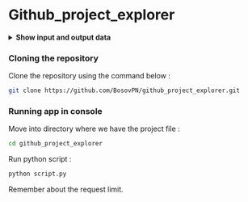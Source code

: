 # Github_project_explorer

<details>
<summary><b>Show input and output data</b></summary>

```plaintext
Enter your GitHub username: BosovPN
Enter your repository name: cryptocurrency_tracker
Enter your GitHub token (optional): ""

Result:
Repository Structure:
├── README.md
├── backend/
│   ├── .dockerignore
│   ├── Dockerfile
│   ├── requirements.txt
│   ├── src/
│   │   ├── config.py
│   │   ├── http_client.py
│   │   ├── __init__.py
│   │   ├── main.py
│   │   ├── router.py
├── frontend/
│   ├── .dockerignore
│   ├── .eslintrc.cjs
│   ├── Dockerfile
│   ├── README.md
│   ├── index.html
│   ├── package-lock.json
│   ├── package.json
│   ├── postcss.config.cjs
│   ├── src/
│   │   ├── App.jsx
│   │   ├── components/
│   │   │   ├── CryptocurrencyCard.jsx
│   │   ├── index.css
│   │   ├── main.jsx
│   ├── tailwind.config.js
│   ├── vite.config.js
```

```bash
backend/src/config.py
from pydantic_settings import BaseSettings, SettingsConfigDict
class Settings(BaseSettings):
    CMC_API_KEY: str
    model_config = SettingsConfigDict(env_file='.env')
settings = Settings()
```

```bash
backend/src/http_client.py
from aiohttp import ClientSession
from async_lru import alru_cache
class HttpClient:
    def __init__(self, base_url: str, service: str, api_key: str):
        self._session = ClientSession(
            base_url=base_url,
            headers={
                service: api_key,
            }
        )
class CMCHttpClient(HttpClient):
    @alru_cache(ttl=300)
    async def get_listings(self):
        async with self._session.get('/v1/cryptocurrency/listings/latest') as resp:
            result = await resp.json()
            return result["data"]
    @alru_cache(ttl=300)
    async def get_currency(self, currency_id: int):
        async with self._session.get(
            '/v2/cryptocurrency/quotes/latest',
            params={'id': currency_id}
        ) as resp:
            result = await resp.json()
            return result["data"][str(currency_id)]
```
</details>

### Cloning the repository

Clone the repository using the command below :
```bash
git clone https://github.com/BosovPN/github_project_explorer.git
```

### Running app in console

Move into directory where we have the project file : 
```bash
cd github_project_explorer
```

Run python script : 
```bash
python script.py
```

Remember about the request limit.
